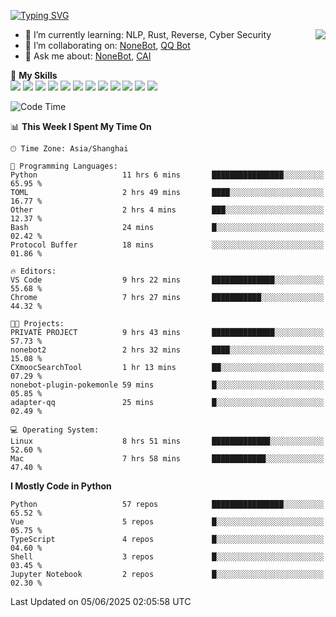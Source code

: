 [![Typing SVG](https://readme-typing-svg.herokuapp.com?size=25&duration=2500&color=8C43EA&vCenter=true&width=200&height=40&lines=Hi+there+%F0%9F%91%8B%F0%9F%8F%BB;I'm+yanyongyu)](https://git.io/typing-svg)

<a href="#">
  <img align="right" src="https://github-readme-stats.vercel.app/api?username=yanyongyu&count_private=true&show_icons=true&bg_color=15,f2f7fd,E0EAFC" />
</a>

- 🌱 I’m currently learning: NLP, Rust, Reverse, Cyber Security
- 👯 I’m collaborating on: [NoneBot](https://github.com/nonebot), [QQ Bot](https://github.com/Mrs4s/go-cqhttp)
- 💬 Ask me about: [NoneBot](https://github.com/nonebot), [CAI](https://github.com/cscs181/CAI)

🌟 **My Skills**  
![](https://img.shields.io/badge/-Python-3e74a2?style=flat-square&logo=Python&logoColor=fff)
![](https://img.shields.io/badge/-TypeScript-3178C6?style=flat-square&logo=TypeScript&logoColor=fff)
![](https://img.shields.io/badge/-Vue-4fc08d?style=flat-square&logo=Vue.js&logoColor=fff)
![](https://img.shields.io/badge/-React-2d98ce?style=flat-square&logo=React&logoColor=fff)
![](https://img.shields.io/badge/-FastAPI-009688?style=flat-square&logo=FastAPI&logoColor=fff)
![](https://img.shields.io/badge/-Linux-000000?style=flat-square&logo=Linux&logoColor=fff)
![](https://img.shields.io/badge/-Docker-2496ED?style=flat-square&logo=Docker&logoColor=fff)
![](https://img.shields.io/badge/-Kubernetes-326CE5?style=flat-square&logo=Kubernetes&logoColor=fff)
![](https://img.shields.io/badge/-GitHub%20Actions-2088FF?style=flat-square&logo=GitHubActions&logoColor=fff)
![](https://img.shields.io/badge/-PostgreSQL-4169E1?style=flat-square&logo=PostgreSQL&logoColor=fff)
![](https://img.shields.io/badge/-Redis-DC382D?style=flat-square&logo=Redis&logoColor=fff)
![](https://img.shields.io/badge/-MongoDB-47A248?style=flat-square&logo=MongoDB&logoColor=fff)

<!--START_SECTION:waka-->
![Code Time](http://img.shields.io/badge/Code%20Time-7%2C631%20hrs%204%20mins-blue)

📊 **This Week I Spent My Time On** 

```text
🕑︎ Time Zone: Asia/Shanghai

💬 Programming Languages: 
Python                   11 hrs 6 mins       ████████████████░░░░░░░░░   65.95 % 
TOML                     2 hrs 49 mins       ████░░░░░░░░░░░░░░░░░░░░░   16.77 % 
Other                    2 hrs 4 mins        ███░░░░░░░░░░░░░░░░░░░░░░   12.37 % 
Bash                     24 mins             █░░░░░░░░░░░░░░░░░░░░░░░░   02.42 % 
Protocol Buffer          18 mins             ░░░░░░░░░░░░░░░░░░░░░░░░░   01.86 % 

🔥 Editors: 
VS Code                  9 hrs 22 mins       ██████████████░░░░░░░░░░░   55.68 % 
Chrome                   7 hrs 27 mins       ███████████░░░░░░░░░░░░░░   44.32 % 

🐱‍💻 Projects: 
PRIVATE PROJECT          9 hrs 43 mins       ██████████████░░░░░░░░░░░   57.73 % 
nonebot2                 2 hrs 32 mins       ████░░░░░░░░░░░░░░░░░░░░░   15.08 % 
CXmoocSearchTool         1 hr 13 mins        ██░░░░░░░░░░░░░░░░░░░░░░░   07.29 % 
nonebot-plugin-pokemonle 59 mins             █░░░░░░░░░░░░░░░░░░░░░░░░   05.85 % 
adapter-qq               25 mins             █░░░░░░░░░░░░░░░░░░░░░░░░   02.49 % 

💻 Operating System: 
Linux                    8 hrs 51 mins       █████████████░░░░░░░░░░░░   52.60 % 
Mac                      7 hrs 58 mins       ████████████░░░░░░░░░░░░░   47.40 % 
```

**I Mostly Code in Python** 

```text
Python                   57 repos            ████████████████░░░░░░░░░   65.52 % 
Vue                      5 repos             █░░░░░░░░░░░░░░░░░░░░░░░░   05.75 % 
TypeScript               4 repos             █░░░░░░░░░░░░░░░░░░░░░░░░   04.60 % 
Shell                    3 repos             █░░░░░░░░░░░░░░░░░░░░░░░░   03.45 % 
Jupyter Notebook         2 repos             █░░░░░░░░░░░░░░░░░░░░░░░░   02.30 % 
```




 Last Updated on 05/06/2025 02:05:58 UTC
<!--END_SECTION:waka-->
